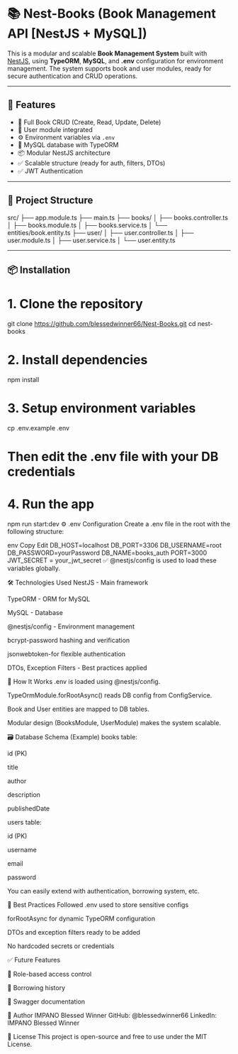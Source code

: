 # 📚 Nest-Books (Book Management API [NestJS + MySQL])

This is a modular and scalable **Book Management System** built with [NestJS](https://nestjs.com/), using **TypeORM**, **MySQL**, and **.env** configuration for environment management. The system supports book and user modules, ready for secure authentication and CRUD operations.

---

## 🚀 Features

- 🔁 Full Book CRUD (Create, Read, Update, Delete)
- 👤 User module integrated
- ⚙️ Environment variables via `.env`
- 💾 MySQL database with TypeORM
- 📦 Modular NestJS architecture
- ✅ Scalable structure (ready for auth, filters, DTOs)
- ✅ JWT Authentication

---

## 📁 Project Structure

src/
├── app.module.ts
├── main.ts
├── books/
│ ├── books.controller.ts
│ ├── books.module.ts
│ ├── books.service.ts
│ └── entities/book.entity.ts
├── user/
│ ├── user.controller.ts
│ ├── user.module.ts
│ ├── user.service.ts
│ └── user.entity.ts



---

## 📦 Installation


# 1. Clone the repository
git clone https://github.com/blessedwinner66/Nest-Books.git
cd nest-books

# 2. Install dependencies
npm install

# 3. Setup environment variables
cp .env.example .env
# Then edit the .env file with your DB credentials

# 4. Run the app
npm run start:dev
⚙️ .env Configuration
Create a .env file in the root with the following structure:

env
Copy
Edit
DB_HOST=localhost
DB_PORT=3306
DB_USERNAME=root
DB_PASSWORD=yourPassword
DB_NAME=books_auth
PORT=3000
JWT_SECRET = your_jwt_secret
✅ @nestjs/config is used to load these variables globally.

🛠️ Technologies Used
NestJS - Main framework

TypeORM - ORM for MySQL

MySQL - Database

@nestjs/config - Environment management

bcrypt-password hashing and verification

jsonwebtoken-for flexible authentication

DTOs, Exception Filters - Best practices applied

🧠 How It Works
.env is loaded using @nestjs/config.

TypeOrmModule.forRootAsync() reads DB config from ConfigService.

Book and User entities are mapped to DB tables.

Modular design (BooksModule, UserModule) makes the system scalable.

🗃️ Database Schema (Example)
books table:

id (PK)

title

author

description

publishedDate

users table:

id (PK)

username

email

password

You can easily extend with authentication, borrowing system, etc.


📌 Best Practices Followed
.env used to store sensitive configs

forRootAsync for dynamic TypeORM configuration

DTOs and exception filters ready to be added

No hardcoded secrets or credentials

✅ Future Features

🔐 Role-based access control

🛒 Borrowing history

🧾 Swagger documentation

🧑 Author
IMPANO Blessed Winner
GitHub: @blessedwinner66
LinkedIn: IMPANO Blessed Winner

📝 License
This project is open-source and free to use under the MIT License.
